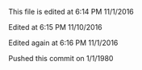 This file is edited at 6:14 PM 11/1/2016

Edited at 6:15 PM 11/10/2016

Edited again at 6:16 PM 11/1/2016

Pushed this commit on 1/1/1980
